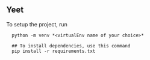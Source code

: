 ## Yeet 

To setup the project, run
```
  python -m venv *<virtualEnv name of your choice>* 
  
  ## To install dependencies, use this command
  pip install -r requirements.txt
```
